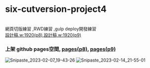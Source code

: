 
<h1>six-cutversion-project4</h1><br/>
網頁切版練習  ,RWD練習  ,gulp deploy開發練習<br/>
<a href="https://xd.adobe.com/view/5b20cbc4-5c64-4b67-814e-633b078a8cd4-0e73/screen/f8773658-640c-45af-a8ab-8a8c4dac2801/">設計稿,w:1920(p8)</a>,<a href="https://xd.adobe.com/view/5b20cbc4-5c64-4b67-814e-633b078a8cd4-0e73/screen/3402bf51-795f-40b2-b254-511162a9dcad/specs/">設計稿,w:1920(p9)</a><br/>
 <h3>上架 github pages空間,  
<a href="https://qcmytm.github.io/six-cutversion-project4/">pages(p8)</a>,
<a href="https://qcmytm.github.io/six-cutversion-project4/page9">pages(p9)</a></h3>

![Snipaste_2023-02-07_19-43-26](https://user-images.githubusercontent.com/107973729/218758721-562ef37c-89ec-4315-89c1-d7b360690f5d.png)
![Snipaste_2023-02-14_21-55-01](https://user-images.githubusercontent.com/107973729/218758729-228cd8c7-9ad6-4c0b-a45f-8ffd99af2ea6.png)

